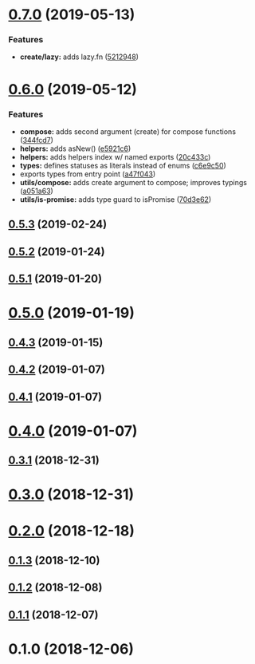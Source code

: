 # [0.7.0](https://github.com/rafamel/promist/compare/v0.6.0...v0.7.0) (2019-05-13)


### Features

* **create/lazy:** adds lazy.fn ([5212948](https://github.com/rafamel/promist/commit/5212948))



# [0.6.0](https://github.com/rafamel/promist/compare/v0.5.3...v0.6.0) (2019-05-12)


### Features

* **compose:** adds second argument (create) for compose functions ([344fcd7](https://github.com/rafamel/promist/commit/344fcd7))
* **helpers:** adds asNew() ([e5921c6](https://github.com/rafamel/promist/commit/e5921c6))
* **helpers:** adds helpers index w/ named exports ([20c433c](https://github.com/rafamel/promist/commit/20c433c))
* **types:** defines statuses as literals instead of enums ([c6e9c50](https://github.com/rafamel/promist/commit/c6e9c50))
* exports types from entry point ([a47f043](https://github.com/rafamel/promist/commit/a47f043))
* **utils/compose:** adds create argument to compose; improves typings ([a051a63](https://github.com/rafamel/promist/commit/a051a63))
* **utils/is-promise:** adds type guard to isPromise ([70d3e62](https://github.com/rafamel/promist/commit/70d3e62))



## [0.5.3](https://github.com/rafamel/promist/compare/v0.5.2...v0.5.3) (2019-02-24)



## [0.5.2](https://github.com/rafamel/promist/compare/v0.5.1...v0.5.2) (2019-01-24)



## [0.5.1](https://github.com/rafamel/promist/compare/v0.5.0...v0.5.1) (2019-01-20)



# [0.5.0](https://github.com/rafamel/promist/compare/v0.4.3...v0.5.0) (2019-01-19)



## [0.4.3](https://github.com/rafamel/promist/compare/v0.4.2...v0.4.3) (2019-01-15)



## [0.4.2](https://github.com/rafamel/promist/compare/v0.4.1...v0.4.2) (2019-01-07)



## [0.4.1](https://github.com/rafamel/promist/compare/v0.4.0...v0.4.1) (2019-01-07)



# [0.4.0](https://github.com/rafamel/promist/compare/v0.3.1...v0.4.0) (2019-01-07)



## [0.3.1](https://github.com/rafamel/promist/compare/v0.3.0...v0.3.1) (2018-12-31)



# [0.3.0](https://github.com/rafamel/promist/compare/v0.2.0...v0.3.0) (2018-12-31)



# [0.2.0](https://github.com/rafamel/promist/compare/v0.1.3...v0.2.0) (2018-12-18)



## [0.1.3](https://github.com/rafamel/promist/compare/v0.1.2...v0.1.3) (2018-12-10)



## [0.1.2](https://github.com/rafamel/promist/compare/v0.1.1...v0.1.2) (2018-12-08)



## [0.1.1](https://github.com/rafamel/promist/compare/v0.1.0...v0.1.1) (2018-12-07)



# 0.1.0 (2018-12-06)


